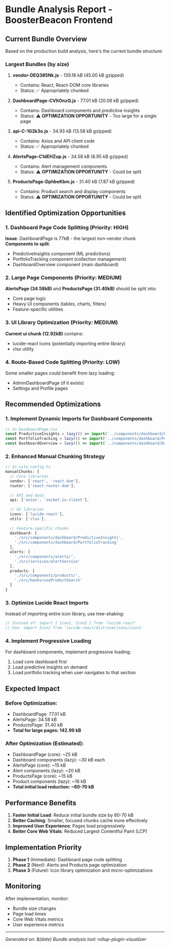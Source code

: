 # Bundle Analysis Report - BoosterBeacon Frontend

## Current Bundle Overview

Based on the production build analysis, here's the current bundle structure:

### Largest Bundles (by size)
1. **vendor-DEQ385Nk.js** - 139.18 kB (45.00 kB gzipped)
   - Contains: React, React-DOM core libraries
   - Status: ✅ Appropriately chunked

2. **DashboardPage-CVltOnzQ.js** - 77.01 kB (20.06 kB gzipped)
   - Contains: Dashboard components and predictive insights
   - Status: ⚠️ **OPTIMIZATION OPPORTUNITY** - Too large for a single page

3. **api-C-1G2k3o.js** - 34.93 kB (13.58 kB gzipped)
   - Contains: Axios and API client code
   - Status: ✅ Appropriately chunked

4. **AlertsPage-C1dEHZup.js** - 34.58 kB (6.95 kB gzipped)
   - Contains: Alert management components
   - Status: ⚠️ **OPTIMIZATION OPPORTUNITY** - Could be split

5. **ProductsPage-DphbeKbm.js** - 31.40 kB (7.87 kB gzipped)
   - Contains: Product search and display components
   - Status: ⚠️ **OPTIMIZATION OPPORTUNITY** - Could be split

## Identified Optimization Opportunities

### 1. Dashboard Page Code Splitting (Priority: HIGH)
**Issue**: DashboardPage is 77kB - the largest non-vendor chunk
**Components to split**:
- PredictiveInsights component (ML predictions)
- PortfolioTracking component (collection management)
- DashboardOverview component (main dashboard)

### 2. Large Page Components (Priority: MEDIUM)
**AlertsPage (34.58kB)** and **ProductsPage (31.40kB)** should be split into:
- Core page logic
- Heavy UI components (tables, charts, filters)
- Feature-specific utilities

### 3. UI Library Optimization (Priority: MEDIUM)
**Current ui chunk (12.92kB)** contains:
- lucide-react icons (potentially importing entire library)
- clsx utility

### 4. Route-Based Code Splitting (Priority: LOW)
Some smaller pages could benefit from lazy loading:
- AdminDashboardPage (if it exists)
- Settings and Profile pages

## Recommended Optimizations

### 1. Implement Dynamic Imports for Dashboard Components

```typescript
// In DashboardPage.tsx
const PredictiveInsights = lazy(() => import('../components/dashboard/PredictiveInsights'));
const PortfolioTracking = lazy(() => import('../components/dashboard/PortfolioTracking'));
const DashboardOverview = lazy(() => import('../components/dashboard/DashboardOverview'));
```

### 2. Enhanced Manual Chunking Strategy

```typescript
// In vite.config.ts
manualChunks: {
  // Core libraries
  vendor: ['react', 'react-dom'],
  router: ['react-router-dom'],
  
  // API and data
  api: ['axios', 'socket.io-client'],
  
  // UI libraries
  icons: ['lucide-react'],
  utils: ['clsx'],
  
  // Feature-specific chunks
  dashboard: [
    './src/components/dashboard/PredictiveInsights',
    './src/components/dashboard/PortfolioTracking'
  ],
  alerts: [
    './src/components/alerts/',
    './src/services/alertService'
  ],
  products: [
    './src/components/products/',
    './src/hooks/useProductSearch'
  ]
}
```

### 3. Optimize Lucide React Imports

Instead of importing entire icon library, use tree-shaking:
```typescript
// Instead of: import { Icon1, Icon2 } from 'lucide-react'
// Use: import Icon1 from 'lucide-react/dist/esm/icons/icon1'
```

### 4. Implement Progressive Loading

For dashboard components, implement progressive loading:
1. Load core dashboard first
2. Load predictive insights on demand
3. Load portfolio tracking when user navigates to that section

## Expected Impact

### Before Optimization:
- DashboardPage: 77.01 kB
- AlertsPage: 34.58 kB  
- ProductsPage: 31.40 kB
- **Total for large pages: 142.99 kB**

### After Optimization (Estimated):
- DashboardPage (core): ~25 kB
- Dashboard components (lazy): ~30 kB each
- AlertsPage (core): ~15 kB
- Alert components (lazy): ~20 kB
- ProductsPage (core): ~15 kB
- Product components (lazy): ~16 kB
- **Total initial load reduction: ~60-70 kB**

## Performance Benefits

1. **Faster Initial Load**: Reduce initial bundle size by 60-70 kB
2. **Better Caching**: Smaller, focused chunks cache more effectively
3. **Improved User Experience**: Pages load progressively
4. **Better Core Web Vitals**: Reduced Largest Contentful Paint (LCP)

## Implementation Priority

1. **Phase 1** (Immediate): Dashboard page code splitting
2. **Phase 2** (Next): Alerts and Products page optimization  
3. **Phase 3** (Future): Icon library optimization and micro-optimizations

## Monitoring

After implementation, monitor:
- Bundle size changes
- Page load times
- Core Web Vitals metrics
- User experience metrics

---

*Generated on: $(date)*
*Bundle analysis tool: rollup-plugin-visualizer*